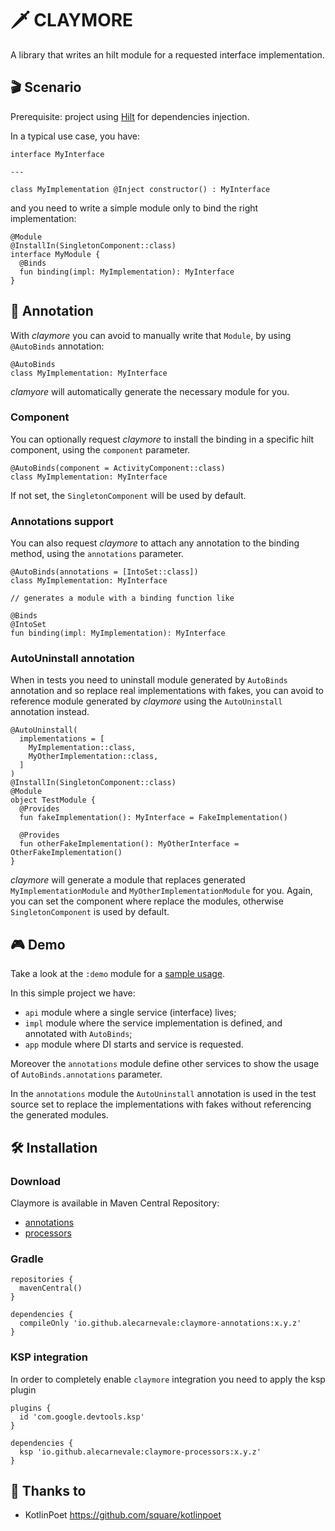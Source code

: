 # 🗡️ CLAYMORE

A library that writes an hilt module for a requested interface implementation.

## 🎬 Scenario
Prerequisite: project using [Hilt](https://dagger.dev/hilt/) for dependencies injection.

In a typical use case, you have:
```
interface MyInterface

---

class MyImplementation @Inject constructor() : MyInterface

```

and you need to write a simple module only to bind the right implementation:
```
@Module
@InstallIn(SingletonComponent::class)
interface MyModule {
  @Binds
  fun binding(impl: MyImplementation): MyInterface
}
```

## 🧙 Annotation
With _claymore_ you can avoid to manually write that `Module`, by using `@AutoBinds` annotation:
```
@AutoBinds
class MyImplementation: MyInterface
```

_clamyore_ will automatically generate the necessary module for you.

### Component
You can optionally request _claymore_ to install the binding in a specific hilt component, using the `component` parameter.
```
@AutoBinds(component = ActivityComponent::class)
class MyImplementation: MyInterface
```
If not set, the `SingletonComponent` will be used by default.

### Annotations support
You can also request _claymore_ to attach any annotation to the binding method, using the `annotations` parameter.
```
@AutoBinds(annotations = [IntoSet::class])
class MyImplementation: MyInterface

// generates a module with a binding function like

@Binds
@IntoSet
fun binding(impl: MyImplementation): MyInterface
```

### AutoUninstall annotation
When in tests you need to uninstall module generated by `AutoBinds` annotation and so replace real implementations with fakes,
you can avoid to reference module generated by _claymore_ using the `AutoUninstall` annotation instead.
```
@AutoUninstall(
  implementations = [
    MyImplementation::class,
    MyOtherImplementation::class,
  ]
)
@InstallIn(SingletonComponent::class)
@Module
object TestModule {
  @Provides
  fun fakeImplementation(): MyInterface = FakeImplementation()
  
  @Provides
  fun otherFakeImplementation(): MyOtherInterface = OtherFakeImplementation()  
}
```
_claymore_ will generate a module that replaces generated `MyImplementationModule` and `MyOtherImplementationModule` for you.
Again, you can set the component where replace the modules, otherwise `SingletonComponent` is used by default.

## 🎮 Demo
Take a look at the `:demo` module for a [sample usage](https://github.com/alecarnevale/claymore/tree/master/demo).

In this simple project we have:
- `api` module where a single service (interface) lives;
- `impl` module where the service implementation is defined, and annotated with `AutoBinds`;
- `app` module where DI starts and service is requested.

Moreover the `annotations` module define other services to show the usage of `AutoBinds.annotations` parameter.

In the `annotations` module the `AutoUninstall` annotation is used in the test source set to replace the implementations with fakes
without referencing the generated modules.

## 🛠️ Installation

### Download
Claymore is available in Maven Central Repository:
- [annotations](https://central.sonatype.com/artifact/io.github.alecarnevale/claymore-annotations/1.3.2)
- [processors](https://central.sonatype.com/artifact/io.github.alecarnevale/claymore-processors/1.3.2)

### Gradle
```
repositories {
  mavenCentral()
}

dependencies {
  compileOnly 'io.github.alecarnevale:claymore-annotations:x.y.z'
}
```

### KSP integration
In order to completely enable `claymore` integration you need to apply the ksp plugin

```
plugins {
  id 'com.google.devtools.ksp'
}

dependencies {
  ksp 'io.github.alecarnevale:claymore-processors:x.y.z'
}
```

## 🙏 Thanks to
- KotlinPoet https://github.com/square/kotlinpoet
